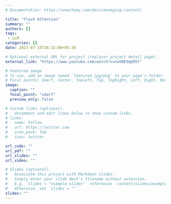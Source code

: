```yaml
---
# Documentation: https://wowchemy.com/docs/managing-content/

title: "Flash Attention"
summary: ""
authors: []
tags: 
 - LLM
categories: []
date: 2023-07-15T16:32:00+05:30

# Optional external URL for project (replaces project detail page).
external_link: "https://www.youtube.com/watch?v=nwVBE9qQ9SY"

# Featured image
# To use, add an image named `featured.jpg/png` to your page's folder.
# Focal points: Smart, Center, TopLeft, Top, TopRight, Left, Right, BottomLeft, Bottom, BottomRight.
image:
  caption: ""
  focal_point: "smart"
  preview_only: false

# Custom links (optional).
#   Uncomment and edit lines below to show custom links.
# links:
# - name: Follow
#   url: https://twitter.com
#   icon_pack: fab
#   icon: twitter

url_code: ""
url_pdf: ""
url_slides: ""
url_video: ""

# Slides (optional).
#   Associate this project with Markdown slides.
#   Simply enter your slide deck's filename without extension.
#   E.g. `slides = "example-slides"` references `content/slides/example-slides.md`.
#   Otherwise, set `slides = ""`.
slides: ""
---
```

